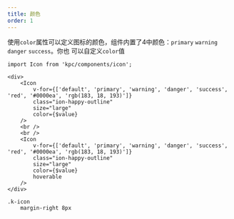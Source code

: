 ```yaml
---
title: 颜色 
order: 1
---
```


使用`color`属性可以定义图标的颜色，组件内置了4中颜色：`primary` `warning` `danger` `success`。你也
可以自定义`color`值

```vdt
import Icon from 'kpc/components/icon';

<div>
    <Icon 
        v-for={['default', 'primary', 'warning', 'danger', 'success', 'red', '#0000ea', 'rgb(183, 18, 193)']}
        class="ion-happy-outline" 
        size="large"
        color={$value}
    />
    <br />
    <br />
    <Icon 
        v-for={['default', 'primary', 'warning', 'danger', 'success', 'red', '#0000ea', 'rgb(183, 18, 193)']}
        class="ion-happy-outline" 
        size="large"
        color={$value}
        hoverable
    />
</div>
```

```styl
.k-icon
    margin-right 8px
```
